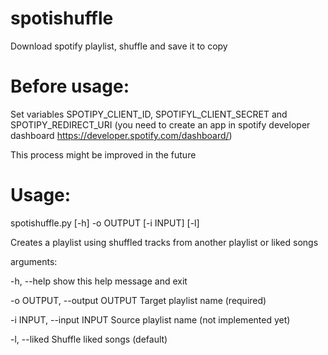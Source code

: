 # spotishuffle
Download spotify playlist, shuffle and save it to copy

# Before usage:
Set variables SPOTIPY_CLIENT_ID, SPOTIFYL_CLIENT_SECRET and SPOTIPY_REDIRECT_URI (you need to create an app in spotify developer dashboard https://developer.spotify.com/dashboard/)

This process might be improved in the future

# Usage:
spotishuffle.py [-h] -o OUTPUT [-i INPUT] [-l]

Creates a playlist using shuffled tracks from another playlist or liked songs

arguments:

  -h, --help    show this help message and exit

  -o OUTPUT, --output OUTPUT    Target playlist name (required)
  
  -i INPUT, --input INPUT    Source playlist name (not implemented yet)
  
  -l, --liked    Shuffle liked songs (default)

